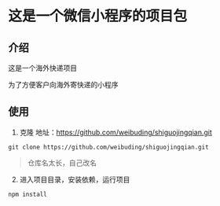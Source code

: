 # 
# 这是一个微信小程序的项目包

## 介绍

这是一个海外快递项目

为了方便客户向海外寄快递的小程序

## 使用

1. 克隆
地址：https://github.com/weibuding/shiguojingqian.git
```
git clone https://github.com/weibuding/shiguojingqian.git
```
> 仓库名太长，自己改名

2. 进入项目目录，安装依赖，运行项目
```
npm install
```